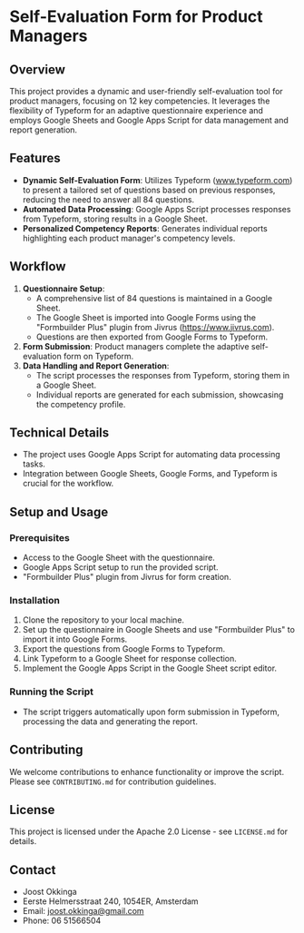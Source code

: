 # Self-Evaluation Form for Product Managers

## Overview
This project provides a dynamic and user-friendly self-evaluation tool for product managers, focusing on 12 key competencies. It leverages the flexibility of Typeform for an adaptive questionnaire experience and employs Google Sheets and Google Apps Script for data management and report generation.

## Features
- **Dynamic Self-Evaluation Form**: Utilizes Typeform (www.typeform.com) to present a tailored set of questions based on previous responses, reducing the need to answer all 84 questions.
- **Automated Data Processing**: Google Apps Script processes responses from Typeform, storing results in a Google Sheet.
- **Personalized Competency Reports**: Generates individual reports highlighting each product manager's competency levels.

## Workflow
1. **Questionnaire Setup**: 
   - A comprehensive list of 84 questions is maintained in a Google Sheet.
   - The Google Sheet is imported into Google Forms using the "Formbuilder Plus" plugin from Jivrus (https://www.jivrus.com).
   - Questions are then exported from Google Forms to Typeform.
2. **Form Submission**: Product managers complete the adaptive self-evaluation form on Typeform.
3. **Data Handling and Report Generation**: 
   - The script processes the responses from Typeform, storing them in a Google Sheet.
   - Individual reports are generated for each submission, showcasing the competency profile.

## Technical Details
- The project uses Google Apps Script for automating data processing tasks.
- Integration between Google Sheets, Google Forms, and Typeform is crucial for the workflow.

## Setup and Usage
### Prerequisites
- Access to the Google Sheet with the questionnaire.
- Google Apps Script setup to run the provided script.
- "Formbuilder Plus" plugin from Jivrus for form creation.

### Installation
1. Clone the repository to your local machine.
2. Set up the questionnaire in Google Sheets and use "Formbuilder Plus" to import it into Google Forms.
3. Export the questions from Google Forms to Typeform.
4. Link Typeform to a Google Sheet for response collection.
5. Implement the Google Apps Script in the Google Sheet script editor.

### Running the Script
- The script triggers automatically upon form submission in Typeform, processing the data and generating the report.

## Contributing
We welcome contributions to enhance functionality or improve the script. Please see `CONTRIBUTING.md` for contribution guidelines.

## License
This project is licensed under the Apache 2.0 License - see `LICENSE.md` for details.

## Contact
- Joost Okkinga
- Eerste Helmersstraat 240, 1054ER, Amsterdam
- Email: joost.okkinga@gmail.com
- Phone: 06 51566504
